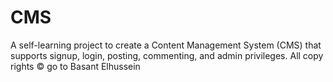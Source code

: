 # CMS

A self-learning project to create a Content Management System (CMS) that supports signup, login, posting, commenting, and admin privileges.
All copy rights © go to Basant Elhussein
